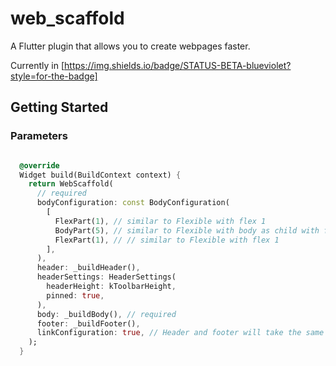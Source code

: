 # web_scaffold

A Flutter plugin that allows you to create webpages faster.

Currently in [https://img.shields.io/badge/STATUS-BETA-blueviolet?style=for-the-badge]

## Getting Started

### Parameters

```dart

  @override
  Widget build(BuildContext context) {
    return WebScaffold(
      // required
      bodyConfiguration: const BodyConfiguration(
        [
          FlexPart(1), // similar to Flexible with flex 1
          BodyPart(5), // similar to Flexible with body as child with flex 5
          FlexPart(1), // // similar to Flexible with flex 1
        ],
      ),
      header: _buildHeader(),
      headerSettings: HeaderSettings(
        headerHeight: kToolbarHeight,
        pinned: true,
      ),
      body: _buildBody(), // required
      footer: _buildFooter(),
      linkConfiguration: true, // Header and footer will take the same flexible space. default = true
    );
  }
```
